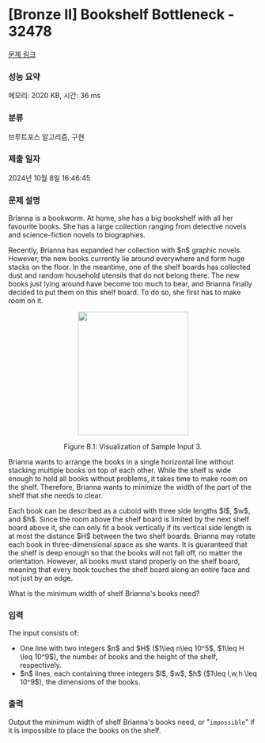 # [Bronze II] Bookshelf Bottleneck - 32478 

[문제 링크](https://www.acmicpc.net/problem/32478) 

### 성능 요약

메모리: 2020 KB, 시간: 36 ms

### 분류

브루트포스 알고리즘, 구현

### 제출 일자

2024년 10월 8일 16:46:45

### 문제 설명

<p>Brianna is a bookworm. At home, she has a big bookshelf with all her favourite books. She has a large collection ranging from detective novels and science-fiction novels to biographies.</p>

<p>Recently, Brianna has expanded her collection with $n$ graphic novels. However, the new books currently lie around everywhere and form huge stacks on the floor. In the meantime, one of the shelf boards has collected dust and random household utensils that do not belong there. The new books just lying around have become too much to bear, and Brianna finally decided to put them on this shelf board. To do so, she first has to make room on it.</p>

<p style="text-align: center;"><img alt="" src="" style="width: 223px; height: 250px;"></p>

<p style="text-align: center;">Figure B.1: Visualization of Sample Input 3.</p>

<p>Brianna wants to arrange the books in a single horizontal line without stacking multiple books on top of each other. While the shelf is wide enough to hold all books without problems, it takes time to make room on the shelf. Therefore, Brianna wants to minimize the width of the part of the shelf that she needs to clear.</p>

<p>Each book can be described as a cuboid with three side lengths $l$, $w$, and $h$. Since the room above the shelf board is limited by the next shelf board above it, she can only fit a book vertically if its vertical side length is at most the distance $H$ between the two shelf boards. Brianna may rotate each book in three-dimensional space as she wants. It is guaranteed that the shelf is deep enough so that the books will not fall off, no matter the orientation. However, all books must stand properly on the shelf board, meaning that every book touches the shelf board along an entire face and not just by an edge.</p>

<p>What is the minimum width of shelf Brianna's books need?</p>

### 입력 

 <p>The input consists of:</p>

<ul>
	<li>One line with two integers $n$ and $H$ ($1\leq n\leq 10^5$, $1\leq H \leq 10^9$), the number of books and the height of the shelf, respectively.</li>
	<li>$n$ lines, each containing three integers $l$, $w$, $h$ ($1\leq l,w,h \leq 10^9$), the dimensions of the books.</li>
</ul>

### 출력 

 <p>Output the minimum width of shelf Brianna's books need, or "<code>impossible</code>" if it is impossible to place the books on the shelf.</p>

